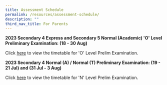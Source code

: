 ```yaml
---
title: Assessment Schedule
permalink: /resources/assessment-schedule/
description: ""
third_nav_title: For Parents
---
```

**2023 Secondary 4 Express and Secondary 5 Normal (Academic) 'O' Level Preliminary Examination: (18 - 30 Aug)**

Click [here](/files/2023%20o%20level%20prelim%20timetable.pdf) to view the timetable for 'O' Level Prelim Examination.

**2023 Secondary 4 Normal (A) / Normal (T) Preliminary Examination: (19 - 21 Jul) and (31 Jul - 3 Aug)**

Click [here](/files/2023%20n%20prelim%20(pt%20i%20%20ii)%20tt%20v2.pdf) to view the timetable for 'N' Level Prelim Examination.